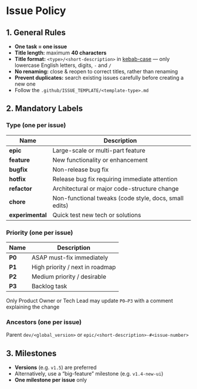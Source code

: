 # Issue Policy
## 1. General Rules

- **One task = one issue**
- **Title length:** maximum **40 characters**
- **Title format:** `<type>/<short-description>` in [kebab-case](https://en.wikipedia.org/wiki/Naming_convention_(programming)) — only lowercase English letters, digits, `-` and `/`
- **No renaming:** close & reopen to correct titles, rather than renaming
- **Prevent duplicates:** search existing issues carefully before creating a new one
- Follow the `.github/ISSUE_TEMPLATE/<template-type>.md`

## 2. Mandatory Labels

### Type (one per issue)

| Name              | Description                                           |
| -                 | -                                                     |
| **epic**          | Large-scale or multi-part feature                     |
| **feature**       | New functionality or enhancement                      |
| **bugfix**        | Non-release bug fix                                   |
| **hotfix**        | Release bug fix requiring immediate attention         |
| **refactor**      | Architectural or major code-structure change          |
| **chore**         | Non-functional tweaks (code style, docs, small edits) |
| **experimental**  | Quick test new tech or solutions                      |

### Priority (one per issue)

| Name      | Description                       |
| -         | -                                 |
| **P0**    | ASAP must-fix immediately         |
| **P1**    | High priority / next in roadmap   |
| **P2**    | Medium priority / desirable       |
| **P3**    | Backlog task                      |

Only Product Owner or Tech Lead may update `P0–P3` with a comment explaining the change

### Ancestors (one per issue)

Parent `dev/<global_version>` or `epic/<short-description>-#<issue-number>`

## 3. Milestones

- **Versions** (e.g. `v1.5`) are preferred
- Alternatively, use a “big-feature” milestone (e.g. `v1.4-new-ui`)
- **One milestone per issue** only